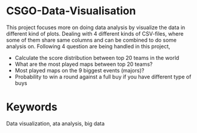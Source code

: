 # CSGO-Data-Visualisation

This project focuses more on doing data analysis by visualize the data in different kind of plots. Dealing with 4 different kinds of CSV-files, where some of them share same columns and can be combined to do some analysis on. Following 4 question are being handled in this project,

* Calculate the score distribution between top 20 teams in the world
* What are the most played maps between top 20 teams? 
* Most played maps on the 9 biggest events (majors)? 
* Probability to win a round against a full buy if you have different type of buys


# Keywords
Data visualization, ata analysis, big data

